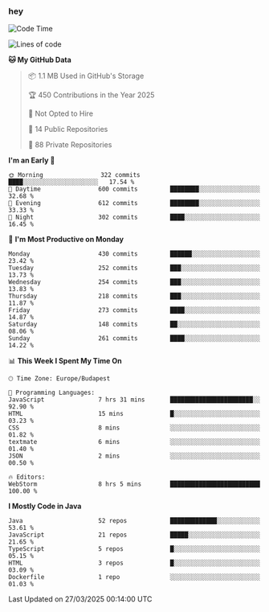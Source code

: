 ### hey

<!--START_SECTION:waka-->
![Code Time](http://img.shields.io/badge/Code%20Time-1%2C145%20hrs%2055%20mins-blue)

![Lines of code](https://img.shields.io/badge/From%20Hello%20World%20I%27ve%20Written-2.6%20million%20lines%20of%20code-blue)

**🐱 My GitHub Data** 

> 📦 1.1 MB Used in GitHub's Storage 
 > 
> 🏆 450 Contributions in the Year 2025
 > 
> 🚫 Not Opted to Hire
 > 
> 📜 14 Public Repositories 
 > 
> 🔑 88 Private Repositories 
 > 
**I'm an Early 🐤** 

```text
🌞 Morning                322 commits         ████░░░░░░░░░░░░░░░░░░░░░   17.54 % 
🌆 Daytime                600 commits         ████████░░░░░░░░░░░░░░░░░   32.68 % 
🌃 Evening                612 commits         ████████░░░░░░░░░░░░░░░░░   33.33 % 
🌙 Night                  302 commits         ████░░░░░░░░░░░░░░░░░░░░░   16.45 % 
```
📅 **I'm Most Productive on Monday** 

```text
Monday                   430 commits         ██████░░░░░░░░░░░░░░░░░░░   23.42 % 
Tuesday                  252 commits         ███░░░░░░░░░░░░░░░░░░░░░░   13.73 % 
Wednesday                254 commits         ███░░░░░░░░░░░░░░░░░░░░░░   13.83 % 
Thursday                 218 commits         ███░░░░░░░░░░░░░░░░░░░░░░   11.87 % 
Friday                   273 commits         ████░░░░░░░░░░░░░░░░░░░░░   14.87 % 
Saturday                 148 commits         ██░░░░░░░░░░░░░░░░░░░░░░░   08.06 % 
Sunday                   261 commits         ████░░░░░░░░░░░░░░░░░░░░░   14.22 % 
```


📊 **This Week I Spent My Time On** 

```text
🕑︎ Time Zone: Europe/Budapest

💬 Programming Languages: 
JavaScript               7 hrs 31 mins       ███████████████████████░░   92.90 % 
HTML                     15 mins             █░░░░░░░░░░░░░░░░░░░░░░░░   03.23 % 
CSS                      8 mins              ░░░░░░░░░░░░░░░░░░░░░░░░░   01.82 % 
textmate                 6 mins              ░░░░░░░░░░░░░░░░░░░░░░░░░   01.40 % 
JSON                     2 mins              ░░░░░░░░░░░░░░░░░░░░░░░░░   00.50 % 

🔥 Editors: 
WebStorm                 8 hrs 5 mins        █████████████████████████   100.00 % 
```

**I Mostly Code in Java** 

```text
Java                     52 repos            █████████████░░░░░░░░░░░░   53.61 % 
JavaScript               21 repos            █████░░░░░░░░░░░░░░░░░░░░   21.65 % 
TypeScript               5 repos             █░░░░░░░░░░░░░░░░░░░░░░░░   05.15 % 
HTML                     3 repos             █░░░░░░░░░░░░░░░░░░░░░░░░   03.09 % 
Dockerfile               1 repo              ░░░░░░░░░░░░░░░░░░░░░░░░░   01.03 % 
```




 Last Updated on 27/03/2025 00:14:00 UTC
<!--END_SECTION:waka-->
